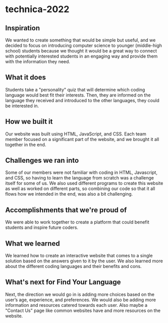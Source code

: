 # technica-2022
## Inspiration
We wanted to create something that would be simple but useful, and we decided to focus on introducing computer science to younger (middle-high school) students because we thought it would be a great way to connect with potentially interested students in an engaging way and provide them with the information they need.

## What it does
Students take a "personality" quiz that will determine which coding language would best fit their interests. Then, they are informed on the language they received and introduced to the other languages, they could be interested in. 

## How we built it
Our website was built using HTML, JavaScript, and CSS. Each team member focused on a significant part of the website, and we brought it all together in the end.

## Challenges we ran into
Some of our members were not familiar with coding in HTML, Javascript, and CSS, so having to learn the language from scratch was a challenge itself for some of us. We also used different programs to create this website as well as worked on different parts, so combining our code so that it all flows how we intended in the end, was also a bit challenging.

## Accomplishments that we're proud of
We were able to work together to create a platform that could benefit students and inspire future coders.

## What we learned
We learned how to create an interactive website that comes to a single solution based on the answers given to it by the user. We also learned more about the different coding languages and their benefits and cons. 

## What's next for Find Your Language
Next, the direction we would go in is adding more choices based on the user’s age, experience, and preferences. We would also be adding more information and resources catered towards each user. Also maybe a "Contact Us" page like common websites have and more resources on the website.
